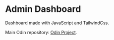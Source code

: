# Admin Dashboard
Dashboard made with JavaScript and TailwindCss.

Main Odin repository: [Odin Project](https://github.com/cesarbrancalhao/OdinProject).
